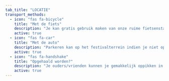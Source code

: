 ```yaml
---
tab_title: "LOCATIE"
transport_methods:
  - icon: "fas fa-bicycle"
    title: "Met de fiets"
    description: "Je kan gratis gebruik maken van onze ruime fietsenstalling op het festivalterrein (zie verkeer)."
    active: true
  - icon: "fas fa-car"
    title: "Met de auto"
    description: "Parkeren kan op het festivalterrein indien je niet opgehaald wordt (zie verkeer)."
    active: true
  - icon: "fas fa-handshake"
    title: "Opgehaald worden?"
    description: "Je ouders/vrienden kunnen je gemakkelijk oppikken in één van onze kiss & ride zones (zie verkeer)."
    active: true
---
```

